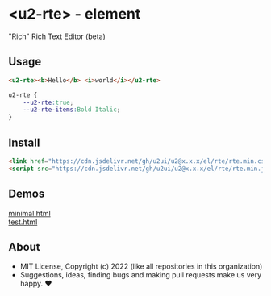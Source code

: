 # &lt;u2-rte&gt; - element
"Rich" Rich Text Editor (beta)

## Usage

```html
<u2-rte><b>Hello</b> <i>world</i></u2-rte>
```

```css
u2-rte {
    --u2-rte:true;
    --u2-rte-items:Bold Italic;
}
```

## Install

```html
<link href="https://cdn.jsdelivr.net/gh/u2ui/u2@x.x.x/el/rte/rte.min.css" rel=stylesheet>
<script src="https://cdn.jsdelivr.net/gh/u2ui/u2@x.x.x/el/rte/rte.min.js" type=module async></script>
```

## Demos

[minimal.html](http://gcdn.li/u2ui/u2@main/el/rte/tests/minimal.html)  
[test.html](http://gcdn.li/u2ui/u2@main/el/rte/tests/test.html)  

## About

- MIT License, Copyright (c) 2022 <u2> (like all repositories in this organization) <br>
- Suggestions, ideas, finding bugs and making pull requests make us very happy. ♥

